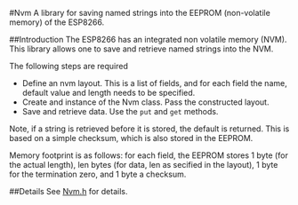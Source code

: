 #Nvm
A library for saving named strings into the EEPROM (non-volatile memory) of the ESP8266.

##Introduction
The ESP8266 has an integrated non volatile memory (NVM).
This library allows one to save and retrieve named strings into the NVM.

The following steps are required
- Define an nvm layout.
  This is a list of fields, and for each field the name, default value and length needs to be specified.
- Create and instance of the Nvm class.
  Pass the constructed layout.
- Save and retrieve data.
  Use the `put` and `get`  methods.
  
Note, if a string is retrieved before it is stored, the default is returned. 
This is based on a simple checksum, which is also stored in the EEPROM.

Memory footprint is as follows: for each field, the EEPROM stores
1 byte (for the actual length), len bytes (for data, len as secified in the layout), 1 byte for the termination zero, and 1 byte a checksum.


##Details
See [Nvm.h](src/Nvm.h) for details.
